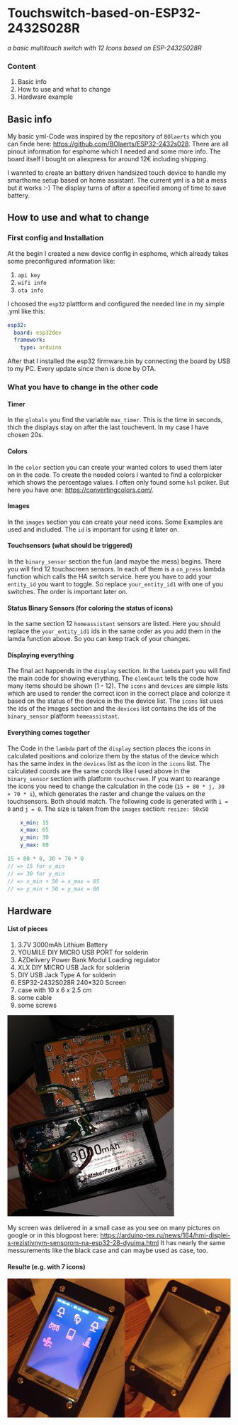 # Touchswitch-based-on-ESP32-2432S028R
*a basic multitouch switch with 12 Icons based on ESP-2432S028R*

### Content
1. Basic info
2. How to use and what to change
3. Hardware example

## Basic info

My basic yml-Code was inspired by the repository of ```BOlaerts``` which you can finde here: https://github.com/BOlaerts/ESP32-2432s028. There are all pinout information for esphome which I needed and some more info. The board itself I bought on aliexpress for around 12€ including shipping.

I wannted to create an battery driven handsized touch device to handle my smarthome setup based on home assistant. The current yml is a bit a mess but it works :-) The display turns of after a specified among of time to save battery.


## How to use and what to change

### First config and Installation

At the begin I created a new device config in esphome, which already takes some preconfigured information like:
1. ```api key```
2. ```wifi info```
3. ```ota info```

I choosed the ```esp32``` plattform and configured the needed line in my simple .yml like this:

```yml
esp32:
  board: esp32dev
  framework:
    type: arduino
```

After that I installed the esp32 firmware.bin by connecting the board by USB to my PC. Every update since then is done by OTA.

### What you have to change in the other code

#### Timer
In the ```globals``` you find the variable ```max_timer```. This is the time in seconds, thich the displays stay on after the last touchevent. In my case I have chosen 20s.

#### Colors
In the ```color``` section you can create your wanted colors to used them later on in the code. To create the needed colors i wanted to find a colorpicker which shows the percentage values. I often only found some ```hsl``` pciker. But here you have one: https://convertingcolors.com/.

#### Images
In the ```images``` section you can create your need icons. Some Examples are used and included. The ```id``` is important for using it later on.

#### Touchsensors (what should be triggered)
In the ```binary_sensor``` section the fun (and maybe the mess) begins. There you will find 12 touchscreen sensors. In each of them is a ```on_press``` lambda function which calls the HA switch service. here you have to add your ```entity_id``` you want to toggle. So replace ```your_entity_id1``` with one of you switches. The order is important later on.

#### Status Binary Sensors (for coloring the status of icons)
In the same section 12 ```homeassistant``` sensors are listed. Here you should replace the ```your_entity_id1``` ids in the same order as you add them in the lamda function above. So you can keep track of your changes.

#### Displaying everything
The final act happends in the ```display``` section. In the ```lambda``` part you will find the main code for showing everything. The ```elemCount``` tells the code how many items should be shown (1 - 12). The ```icons``` and ```devices``` are simple lists which are used to render the correct icon in the correct place and colorize it based on the status of the device in the the device list. The ```icons``` list uses the ids of the images section and the ```devices``` list contains the ids of the ```binary_sensor``` platform ```homeassistant```.

#### Everything comes together
The Code in the ```lambda``` part of the ```display``` section places the icons in calculated positions and colorize them by the status of the device which has the same index in the ```devices``` list as the icon in the ```icons``` list. The calculated coords are the same coords like I used above in the ```binary_sensor``` section with platform ```touchscreen```. If you want to rearange the icons you need to change the calculation in the code (```15 + 80 * j, 30 + 70 * i```), which generates the raster and change the values on the touchsensors. Both should match. The following code is generated with ```i = 0``` and ```j = 0```. The size is taken from the ```images``` section: ```resize: 50x50```

```yml
    x_min: 15
    x_max: 65
    y_min: 30
    y_max: 80
```

```js
15 + 80 * 0, 30 + 70 * 0 
// => 15 for x_min
// => 30 for y_min
// => x_min + 50 = x_max = 65
// => y_min + 50 = y_max = 80
```

## Hardware

#### List of pieces
1. 3.7V 3000mAh Lithium Battery
2. YOUMILE DIY MICRO USB PORT for solderin
3. AZDelivery Power Bank Modul Loading regulator
4. XLX DIY MICRO USB Jack for solderin
5. DIY USB Jack Type A for solderin
6. ESP32-2432S028R 240*320 Screen
7. case with 10 x 6 x 2.5 cm
8. some cable
9. some screws

![Inner view of the device](./images/hardware-inner.png)

My screen was delivered in a small case as you see on many pictures on google or in this blogpost here: https://arduino-tex.ru/news/164/hmi-displei-s-rezistivnym-sensorom-na-esp32-28-dyuima.html It has nearly the same messurements like the black case and can maybe used as case, too.

#### Resulte (e.g. with 7 icons)
![device e.g. with 7 icons](./images/hardware-outer.png)